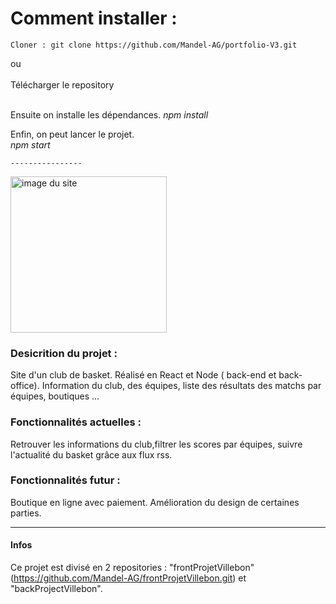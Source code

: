 <h1>Comment installer :</h1> 

	Cloner : git clone https://github.com/Mandel-AG/portfolio-V3.git
  
ou </br>
</br>
Télécharger le repository</strong>
	
</br>
Ensuite on installe les dépendances.
	<em>npm install </em>
  </br>
	
Enfin, on peut lancer le projet.</br>
	<em>npm start</em>
	

	
	----------------
	
	
<img src="https://agb-man-portfolio.netlify.app/static/media/cbbv.11e2b967.png" alt="image du site" width="250"/>
	
	


<h3>Desicrition du projet :</h3>

Site d'un club de basket.
Réalisé en React et Node ( back-end et back-office). 
Information du club, des équipes, liste des résultats des matchs par équipes, boutiques ...


<h3>Fonctionnalités actuelles :</h3>

Retrouver les informations du club,filtrer les scores par équipes, suivre l'actualité du basket grâce aux flux rss.

 
<h3>Fonctionnalités futur :</h3>

Boutique en ligne avec paiement.
Amélioration du design de certaines parties.

-----------

<h4>Infos</h4>

Ce projet est divisé en 2 repositories : "frontProjetVillebon" (https://github.com/Mandel-AG/frontProjetVillebon.git) et "backProjectVillebon".




